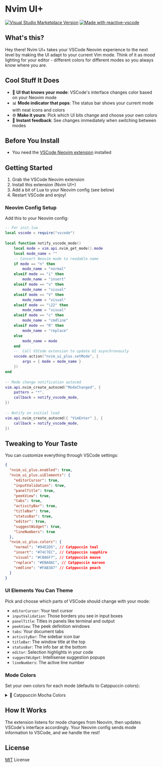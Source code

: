 <!-- markdownlint-disable MD013 MD033 MD045 -->

# Nvim UI+

<a href="https://marketplace.visualstudio.com/items?itemName=wrath-codes.nvim_ui_plus" target="__blank"><img src="https://img.shields.io/visual-studio-marketplace/v/wrath-codes.nvim_ui_plus.svg?color=eee&amp;label=VS%20Code%20Marketplace&logo=visual-studio-code" alt="Visual Studio Marketplace Version" /></a>
<a href="https://kermanx.github.io/reactive-vscode/" target="__blank"><img src="https://img.shields.io/badge/made_with-reactive--vscode-%23007ACC?style=flat&labelColor=%23229863"  alt="Made with reactive-vscode" /></a>

## What's this?

Hey there! Nvim UI+ takes your VSCode Neovim experience to the next level by making the UI adapt to your current Vim mode. Think of it as mood lighting for your editor - different colors for different modes so you always know where you are.

## Cool Stuff It Does

- 🌈 **UI that knows your mode**: VSCode's interface changes color based on your Neovim mode
- 📊 **Mode indicator that pops**: The status bar shows your current mode with neat icons and colors
- ⚙️ **Make it yours**: Pick which UI bits change and choose your own colors
- 🔄 **Instant feedback**: See changes immediately when switching between modes

## Before You Install

- You need the [VSCode Neovim extension](https://marketplace.visualstudio.com/items?itemName=asvetliakov.vscode-neovim) installed

## Getting Started

1. Grab the VSCode Neovim extension
2. Install this extension (Nvim UI+)
3. Add a bit of Lua to your Neovim config (see below)
4. Restart VSCode and enjoy!

### Neovim Config Setup

Add this to your Neovim config:

```lua
-- For init.lua
local vscode = require("vscode")

local function notify_vscode_mode()
    local mode = vim.api.nvim_get_mode().mode
    local mode_name = ""
    -- Convert Neovim mode to readable name
    if mode == "n" then
        mode_name = "normal"
    elseif mode == "i" then
        mode_name = "insert"
    elseif mode == "v" then
        mode_name = "visual"
    elseif mode == "V" then
        mode_name = "visual"
    elseif mode == "\22" then
        mode_name = "visual"
    elseif mode == "c" then
        mode_name = "cmdline"
    elseif mode == "R" then
        mode_name = "replace"
    else
        mode_name = mode
    end
    --  Call VSCode extension to update UI asynchronously
    vscode.action("nvim_ui_plus.setMode", {
        args = { mode = mode_name }
    })
end

-- Mode change notification autocmd
vim.api.nvim_create_autocmd("ModeChanged", {
    pattern = "*",
    callback = notify_vscode_mode,
})

-- Notify on initial load
vim.api.nvim_create_autocmd({ "VimEnter" }, {
    callback = notify_vscode_mode,
})
```

## Tweaking to Your Taste

You can customize everything through VSCode settings:

```json
{
  "nvim_ui_plus.enabled": true,
  "nvim_ui_plus.uiElements": {
    "editorCursor": true,
    "inputValidation": true,
    "panelTitle": true,
    "peekView": true,
    "tabs": true,
    "activityBar": true,
    "titleBar": true,
    "statusBar": true,
    "editor": true,
    "suggestWidget": true,
    "lineNumbers": true
  },
  "nvim_ui_plus.colors": {
    "normal": "#94E2D5", // Catppuccin teal
    "insert": "#74C7EC", // Catppuccin sapphire
    "visual": "#CBA6F7", // Catppuccin mauve
    "replace": "#EBA0AC", // Catppuccin maroon
    "cmdline": "#FAB387" // Catppuccin peach
  }
}
```

### UI Elements You Can Theme

Pick and choose which parts of VSCode should change with your mode:

- `editorCursor`: Your text cursor
- `inputValidation`: Those borders you see in input boxes
- `panelTitle`: Titles in panels like terminal and output
- `peekView`: The peek definition windows
- `tabs`: Your document tabs
- `activityBar`: The sidebar icon bar
- `titleBar`: The window title at the top
- `statusBar`: The info bar at the bottom
- `editor`: Selection highlights in your code
- `suggestWidget`: Intellisense suggestion popups
- `lineNumbers`: The active line number

### Mode Colors

Set your own colors for each mode (defaults to Catppuccin colors):

<details>
<summary>🎨 Catppuccin Mocha Colors</summary>
<table>
 <tr>
  <th>Mode</th>
  <th>Color</th>
  <th>Hex</th>
  <th>Preview</th>
 </tr>
 <tr>
  <td>Normal</td>
  <td>Teal</td>
  <td><code>#94E2D5</code></td>
  <td><img src="assets/mocha_teal.png" width="23"/></td>
 </tr>
 <tr>
  <td>Insert</td>
  <td>Sapphire</td>
  <td><code>#74C7EC</code></td>
  <td><img src="assets/mocha_sapphire.png" width="23"/></td>
 </tr>
 <tr>
  <td>Visual</td>
  <td>Mauve</td>
  <td><code>#CBA6F7</code></td>
  <td><img src="assets/mocha_mauve.png" width="23"/></td>
 </tr>
 <tr>
  <td>Replace</td>
  <td>Maroon</td>
  <td><code>#EBA0AC</code></td>
  <td><img src="assets/mocha_maroon.png" width="23"/></td>
 </tr>
 <tr>
  <td>Command</td>
  <td>Peach</td>
  <td><code>#FAB387</code></td>
  <td><img src="assets/mocha_peach.png" width="23"/></td>
 </tr>
</table>
</details>

## How It Works

The extension listens for mode changes from Neovim, then updates VSCode's interface accordingly. Your Neovim config sends mode information to VSCode, and we handle the rest!

## License

[MIT](./LICENSE.md) License
